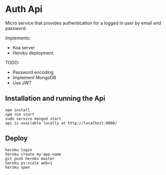 # Auth Api

Micro service that provides authentication for a logged in user by email and password.

Implements: 
- Koa server
- Heroku deployment

TODO:
- Password encoding
- Implement MongoDB
- Use JWT
 
## Installation and running the Api
```
npm install
npm run start
sudo service mongod start
api is available locally at http://localhost:8008/
```

## Deploy
```
heroku login
heroku create my-app-name
git push heroku master
heroku ps:scale web=1
heroku open
```
